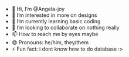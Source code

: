 - 👋 Hi, I’m @Angela-joy
- 👀 I’m interested in more on designs
- 🌱 I’m currently learning basic coding
- 💞️ I’m looking to collaborate on nothing really
- 📫 How to reach me by eyes maybe
- 😄 Pronouns: he/him, they/them
- ⚡ Fun fact: i dont know how to do database :>

<!---
Angela-joy/Angela-joy is a ✨ special ✨ repository because its `README.md` (this file) appears on your GitHub profile.
You can click the Preview link to take a look at your changes.
--->
